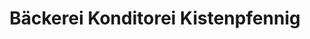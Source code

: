 ---
title: "Bäckerei Konditorei Kistenpfennig"
url: /eching/baeckerei-konditorei-kistenpfennig/
shop: Bäckerei
---